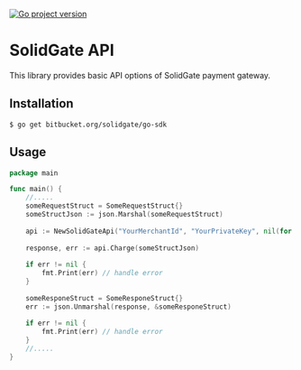[![Go project version](https://badge.fury.io/go/bitbucket.org%2Fsolidgate%2Fgo-sdk.svg)](https://badge.fury.io/go/bitbucket.org%2Fsolidgate%2Fgo-sdk)

# SolidGate API


This library provides basic API options of SolidGate payment gateway.

## Installation


```
$ go get bitbucket.org/solidgate/go-sdk
```

## Usage

```go
package main

func main() {
    //.....
    someRequestStruct = SomeRequestStruct{}
    someStructJson := json.Marshal(someRequestStruct)
    
    api := NewSolidGateApi("YourMerchantId", "YourPrivateKey", nil(for default) or "base url")
    
    response, err := api.Charge(someStructJson)
    
    if err != nil {
        fmt.Print(err) // handle error
    }
    
    someResponeStruct = SomeResponeStruct{}
    err := json.Unmarshal(response, &someResponeStruct)
    
    if err != nil {
        fmt.Print(err) // handle error
    }
    //.....
}
```
